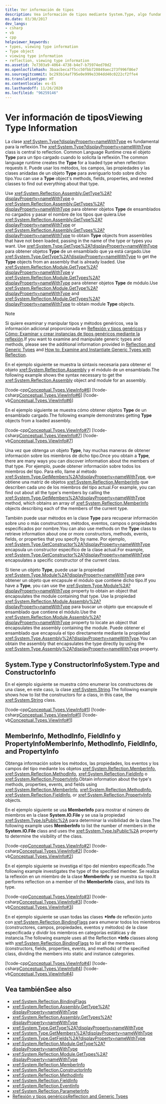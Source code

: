 ```yaml
---
title: Ver información de tipos
description: Vea información de tipos mediante System.Type, algo fundamental para la reflexión en .NET. Revise ConstructorInfo, MemberInfo, MethodInfo, FieldInfo y PropertyInfo.
ms.date: 03/30/2017
dev_langs:
- csharp
- vb
- cpp
helpviewer_keywords:
- types, viewing type information
- Type object
- viewing type information
- reflection, viewing type information
ms.assetid: 7e7303a9-4064-4738-b4e7-b75974ed70d2
ms.openlocfilehash: 3baacbeca7f5cc50fbb720849aec273f996f86e7
ms.sourcegitcommit: bc293b14af795e0e999e3304dd40c0222cf2ffe4
ms.translationtype: HT
ms.contentlocale: es-ES
ms.lasthandoff: 11/26/2020
ms.locfileid: "96259146"
---
```

# <a name="viewing-type-information"></a><span data-ttu-id="ddc18-104">Ver información de tipos</span><span class="sxs-lookup"><span data-stu-id="ddc18-104">Viewing Type Information</span></span>

<span data-ttu-id="ddc18-105">La clase <xref:System.Type?displayProperty=nameWithType> es fundamental para la reflexión.</span><span class="sxs-lookup"><span data-stu-id="ddc18-105">The <xref:System.Type?displayProperty=nameWithType> class is central to reflection.</span></span> <span data-ttu-id="ddc18-106">Common Language Runtime crea el objeto **Type** para un tipo cargado cuando lo solicita la reflexión.</span><span class="sxs-lookup"><span data-stu-id="ddc18-106">The common language runtime creates the **Type** for a loaded type when reflection requests it.</span></span> <span data-ttu-id="ddc18-107">Puede usar los métodos, los campos, las propiedades y las clases anidadas de un objeto **Type** para averiguarlo todo sobre dicho tipo.</span><span class="sxs-lookup"><span data-stu-id="ddc18-107">You can use a **Type** object's methods, fields, properties, and nested classes to find out everything about that type.</span></span>  
  
 <span data-ttu-id="ddc18-108">Use <xref:System.Reflection.Assembly.GetType%2A?displayProperty=nameWithType> o <xref:System.Reflection.Assembly.GetTypes%2A?displayProperty=nameWithType> para obtener objetos **Type** de ensamblados no cargados y pasar el nombre de los tipos que quiera.</span><span class="sxs-lookup"><span data-stu-id="ddc18-108">Use <xref:System.Reflection.Assembly.GetType%2A?displayProperty=nameWithType> or <xref:System.Reflection.Assembly.GetTypes%2A?displayProperty=nameWithType> to obtain **Type** objects from assemblies that have not been loaded, passing in the name of the type or types you want.</span></span> <span data-ttu-id="ddc18-109">Use <xref:System.Type.GetType%2A?displayProperty=nameWithType> para obtener objetos **Type** de un ensamblado que ya está cargado.</span><span class="sxs-lookup"><span data-stu-id="ddc18-109">Use <xref:System.Type.GetType%2A?displayProperty=nameWithType> to get the **Type** objects from an assembly that is already loaded.</span></span> <span data-ttu-id="ddc18-110">Use <xref:System.Reflection.Module.GetType%2A?displayProperty=nameWithType> y <xref:System.Reflection.Module.GetTypes%2A?displayProperty=nameWithType> para obtener objetos **Type** de módulo.</span><span class="sxs-lookup"><span data-stu-id="ddc18-110">Use <xref:System.Reflection.Module.GetType%2A?displayProperty=nameWithType> and <xref:System.Reflection.Module.GetTypes%2A?displayProperty=nameWithType> to obtain module **Type** objects.</span></span>  
  
> [!NOTE]
> <span data-ttu-id="ddc18-111">Si quiere examinar y manipular tipos y métodos genéricos, vea la información adicional proporcionada en [Reflexión y tipos genéricos](reflection-and-generic-types.md) y [Cómo: Examinar y crear instancias de tipos genéricos mediante la reflexión](how-to-examine-and-instantiate-generic-types-with-reflection.md).</span><span class="sxs-lookup"><span data-stu-id="ddc18-111">If you want to examine and manipulate generic types and methods, please see the additional information provided in [Reflection and Generic Types](reflection-and-generic-types.md) and [How to: Examine and Instantiate Generic Types with Reflection](how-to-examine-and-instantiate-generic-types-with-reflection.md).</span></span>  
  
 <span data-ttu-id="ddc18-112">En el ejemplo siguiente se muestra la sintaxis necesaria para obtener el objeto <xref:System.Reflection.Assembly> y el módulo de un ensamblado.</span><span class="sxs-lookup"><span data-stu-id="ddc18-112">The following example shows the syntax necessary to get the <xref:System.Reflection.Assembly> object and module for an assembly.</span></span>  
  
 [!code-cpp[Conceptual.Types.ViewInfo#6](../../../samples/snippets/cpp/VS_Snippets_CLR/conceptual.types.viewinfo/cpp/source5.cpp#6)]
 [!code-csharp[Conceptual.Types.ViewInfo#6](../../../samples/snippets/csharp/VS_Snippets_CLR/conceptual.types.viewinfo/cs/source5.cs#6)]
 [!code-vb[Conceptual.Types.ViewInfo#6](../../../samples/snippets/visualbasic/VS_Snippets_CLR/conceptual.types.viewinfo/vb/source5.vb#6)]  
  
 <span data-ttu-id="ddc18-113">En el ejemplo siguiente se muestra cómo obtener objetos **Type** de un ensamblado cargado.</span><span class="sxs-lookup"><span data-stu-id="ddc18-113">The following example demonstrates getting **Type** objects from a loaded assembly.</span></span>  
  
 [!code-cpp[Conceptual.Types.ViewInfo#7](../../../samples/snippets/cpp/VS_Snippets_CLR/conceptual.types.viewinfo/cpp/source5.cpp#7)]
 [!code-csharp[Conceptual.Types.ViewInfo#7](../../../samples/snippets/csharp/VS_Snippets_CLR/conceptual.types.viewinfo/cs/source5.cs#7)]
 [!code-vb[Conceptual.Types.ViewInfo#7](../../../samples/snippets/visualbasic/VS_Snippets_CLR/conceptual.types.viewinfo/vb/source5.vb#7)]  
  
 <span data-ttu-id="ddc18-114">Una vez que obtenga un objeto **Type**, hay muchas maneras de obtener información sobre los miembros de dicho tipo.</span><span class="sxs-lookup"><span data-stu-id="ddc18-114">Once you obtain a **Type**, there are many ways you can discover information about the members of that type.</span></span> <span data-ttu-id="ddc18-115">Por ejemplo, puede obtener información sobre todos los miembros del tipo. Para ello, llame al método <xref:System.Type.GetMembers%2A?displayProperty=nameWithType>, que obtiene una matriz de objetos <xref:System.Reflection.MemberInfo> que describen cada uno de los miembros del tipo actual.</span><span class="sxs-lookup"><span data-stu-id="ddc18-115">For example, you can find out about all the type's members by calling the <xref:System.Type.GetMembers%2A?displayProperty=nameWithType> method, which obtains an array of <xref:System.Reflection.MemberInfo> objects describing each of the members of the current type.</span></span>  
  
 <span data-ttu-id="ddc18-116">También puede usar métodos en la clase **Type** para recuperar información sobre uno o más constructores, métodos, eventos, campos o propiedades especificados por nombre.</span><span class="sxs-lookup"><span data-stu-id="ddc18-116">You can also use methods on the **Type** class to retrieve information about one or more constructors, methods, events, fields, or properties that you specify by name.</span></span> <span data-ttu-id="ddc18-117">Por ejemplo, <xref:System.Type.GetConstructor%2A?displayProperty=nameWithType> encapsula un constructor específico de la clase actual.</span><span class="sxs-lookup"><span data-stu-id="ddc18-117">For example, <xref:System.Type.GetConstructor%2A?displayProperty=nameWithType> encapsulates a specific constructor of the current class.</span></span>  
  
 <span data-ttu-id="ddc18-118">Si tiene un objeto **Type**, puede usar la propiedad <xref:System.Type.Module%2A?displayProperty=nameWithType> para obtener un objeto que encapsule el módulo que contiene dicho tipo.</span><span class="sxs-lookup"><span data-stu-id="ddc18-118">If you have a **Type**, you can use the <xref:System.Type.Module%2A?displayProperty=nameWithType> property to obtain an object that encapsulates the module containing that type.</span></span> <span data-ttu-id="ddc18-119">Use la propiedad <xref:System.Reflection.Module.Assembly%2A?displayProperty=nameWithType> para buscar un objeto que encapsule el ensamblado que contiene el módulo.</span><span class="sxs-lookup"><span data-stu-id="ddc18-119">Use the <xref:System.Reflection.Module.Assembly%2A?displayProperty=nameWithType> property to locate an object that encapsulates the assembly containing the module.</span></span> <span data-ttu-id="ddc18-120">Puede obtener el ensamblado que encapsula el tipo directamente mediante la propiedad <xref:System.Type.Assembly%2A?displayProperty=nameWithType>.</span><span class="sxs-lookup"><span data-stu-id="ddc18-120">You can obtain the assembly that encapsulates the type directly by using the <xref:System.Type.Assembly%2A?displayProperty=nameWithType> property.</span></span>  
  
## <a name="systemtype-and-constructorinfo"></a><span data-ttu-id="ddc18-121">System.Type y ConstructorInfo</span><span class="sxs-lookup"><span data-stu-id="ddc18-121">System.Type and ConstructorInfo</span></span>  

 <span data-ttu-id="ddc18-122">En el ejemplo siguiente se muestra cómo enumerar los constructores de una clase, en este caso, la clase <xref:System.String>.</span><span class="sxs-lookup"><span data-stu-id="ddc18-122">The following example shows how to list the constructors for a class, in this case, the <xref:System.String> class.</span></span>  
  
 [!code-cpp[Conceptual.Types.ViewInfo#1](../../../samples/snippets/cpp/VS_Snippets_CLR/conceptual.types.viewinfo/cpp/source1.cpp#1)]
 [!code-csharp[Conceptual.Types.ViewInfo#1](../../../samples/snippets/csharp/VS_Snippets_CLR/conceptual.types.viewinfo/cs/source1.cs#1)]
 [!code-vb[Conceptual.Types.ViewInfo#1](../../../samples/snippets/visualbasic/VS_Snippets_CLR/conceptual.types.viewinfo/vb/source1.vb#1)]  
  
## <a name="memberinfo-methodinfo-fieldinfo-and-propertyinfo"></a><span data-ttu-id="ddc18-123">MemberInfo, MethodInfo, FieldInfo y PropertyInfo</span><span class="sxs-lookup"><span data-stu-id="ddc18-123">MemberInfo, MethodInfo, FieldInfo, and PropertyInfo</span></span>  

 <span data-ttu-id="ddc18-124">Obtenga información sobre los métodos, las propiedades, los eventos y los campos del tipo mediante los objetos <xref:System.Reflection.MemberInfo>, <xref:System.Reflection.MethodInfo>, <xref:System.Reflection.FieldInfo> o <xref:System.Reflection.PropertyInfo>.</span><span class="sxs-lookup"><span data-stu-id="ddc18-124">Obtain information about the type's methods, properties, events, and fields using <xref:System.Reflection.MemberInfo>, <xref:System.Reflection.MethodInfo>, <xref:System.Reflection.FieldInfo>, or <xref:System.Reflection.PropertyInfo> objects.</span></span>  
  
 <span data-ttu-id="ddc18-125">En el ejemplo siguiente se usa **MemberInfo** para mostrar el número de miembros en la clase **System.IO.File** y se usa la propiedad <xref:System.Type.IsPublic%2A> para determinar la visibilidad de la clase.</span><span class="sxs-lookup"><span data-stu-id="ddc18-125">The following example uses **MemberInfo** to list the number of members in the **System.IO.File** class and uses the <xref:System.Type.IsPublic%2A> property to determine the visibility of the class.</span></span>  
  
 [!code-cpp[Conceptual.Types.ViewInfo#2](../../../samples/snippets/cpp/VS_Snippets_CLR/conceptual.types.viewinfo/cpp/source2.cpp#2)]
 [!code-csharp[Conceptual.Types.ViewInfo#2](../../../samples/snippets/csharp/VS_Snippets_CLR/conceptual.types.viewinfo/cs/source2.cs#2)]
 [!code-vb[Conceptual.Types.ViewInfo#2](../../../samples/snippets/visualbasic/VS_Snippets_CLR/conceptual.types.viewinfo/vb/source2.vb#2)]  
  
 <span data-ttu-id="ddc18-126">En el ejemplo siguiente se investiga el tipo del miembro especificado.</span><span class="sxs-lookup"><span data-stu-id="ddc18-126">The following example investigates the type of the specified member.</span></span> <span data-ttu-id="ddc18-127">Se realiza la reflexión en un miembro de la clase **MemberInfo** y se muestra su tipo.</span><span class="sxs-lookup"><span data-stu-id="ddc18-127">It performs reflection on a member of the **MemberInfo** class, and lists its type.</span></span>  
  
 [!code-cpp[Conceptual.Types.ViewInfo#3](../../../samples/snippets/cpp/VS_Snippets_CLR/conceptual.types.viewinfo/cpp/source3.cpp#3)]
 [!code-csharp[Conceptual.Types.ViewInfo#3](../../../samples/snippets/csharp/VS_Snippets_CLR/conceptual.types.viewinfo/cs/source3.cs#3)]
 [!code-vb[Conceptual.Types.ViewInfo#3](../../../samples/snippets/visualbasic/VS_Snippets_CLR/conceptual.types.viewinfo/vb/source3.vb#3)]  
  
 <span data-ttu-id="ddc18-128">En el ejemplo siguiente se usan todas las clases **\*Info** de reflexión junto con <xref:System.Reflection.BindingFlags> para enumerar todos los miembros (constructores, campos, propiedades, eventos y métodos) de la clase especificada y dividir los miembros en categorías estáticas y de instancia.</span><span class="sxs-lookup"><span data-stu-id="ddc18-128">The following example uses all the Reflection **\*Info** classes along with <xref:System.Reflection.BindingFlags> to list all the members (constructors, fields, properties, events, and methods) of the specified class, dividing the members into static and instance categories.</span></span>  
  
 [!code-cpp[Conceptual.Types.ViewInfo#4](../../../samples/snippets/cpp/VS_Snippets_CLR/conceptual.types.viewinfo/cpp/source4.cpp#4)]
 [!code-csharp[Conceptual.Types.ViewInfo#4](../../../samples/snippets/csharp/VS_Snippets_CLR/conceptual.types.viewinfo/cs/source4.cs#4)]
 [!code-vb[Conceptual.Types.ViewInfo#4](../../../samples/snippets/visualbasic/VS_Snippets_CLR/conceptual.types.viewinfo/vb/source4.vb#4)]  
  
## <a name="see-also"></a><span data-ttu-id="ddc18-129">Vea también</span><span class="sxs-lookup"><span data-stu-id="ddc18-129">See also</span></span>

- <xref:System.Reflection.BindingFlags>
- <xref:System.Reflection.Assembly.GetType%2A?displayProperty=nameWithType>
- <xref:System.Reflection.Assembly.GetTypes%2A?displayProperty=nameWithType>
- <xref:System.Type.GetType%2A?displayProperty=nameWithType>
- <xref:System.Type.GetMembers%2A?displayProperty=nameWithType>
- <xref:System.Type.GetFields%2A?displayProperty=nameWithType>
- <xref:System.Reflection.Module.GetType%2A?displayProperty=nameWithType>
- <xref:System.Reflection.Module.GetTypes%2A?displayProperty=nameWithType>
- <xref:System.Reflection.MemberInfo>
- <xref:System.Reflection.ConstructorInfo>
- <xref:System.Reflection.MethodInfo>
- <xref:System.Reflection.FieldInfo>
- <xref:System.Reflection.EventInfo>
- <xref:System.Reflection.ParameterInfo>
- [<span data-ttu-id="ddc18-130">Reflexión y tipos genéricos</span><span class="sxs-lookup"><span data-stu-id="ddc18-130">Reflection and Generic Types</span></span>](reflection-and-generic-types.md)
